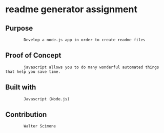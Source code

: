 
<h1>        readme generator assignment</h1>
          
##          Purpose
            Develop a node.js app in order to create readme files

##          Proof of Concept
            javascript allows you to do many wonderful automated things that help you save time.

##          Built with
            Javascript (Node.js)
        
##          Contribution
            Walter Scimone
            
